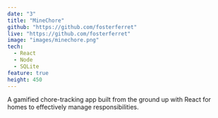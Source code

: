 ```yaml
---
date: "3"
title: "MineChore"
github: "https://github.com/fosterferret"
live: "https://github.com/fosterferret"
image: "images/minechore.png"
tech:
  - React
  - Node
  - SQLite
feature: true
height: 450
---
```


A gamified chore-tracking app built from the ground up with React for homes to effectively manage responsibilities.
